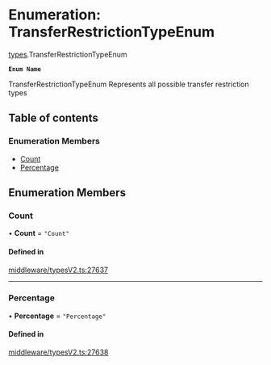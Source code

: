 # Enumeration: TransferRestrictionTypeEnum

[types](../wiki/types).TransferRestrictionTypeEnum

**`Enum Name`**

 TransferRestrictionTypeEnum
 Represents all possible transfer restriction types

## Table of contents

### Enumeration Members

- [Count](../wiki/types.TransferRestrictionTypeEnum#count)
- [Percentage](../wiki/types.TransferRestrictionTypeEnum#percentage)

## Enumeration Members

### Count

• **Count** = ``"Count"``

#### Defined in

[middleware/typesV2.ts:27637](https://github.com/PolymeshAssociation/polymesh-sdk/blob/07a4c5b0/src/middleware/typesV2.ts#L27637)

___

### Percentage

• **Percentage** = ``"Percentage"``

#### Defined in

[middleware/typesV2.ts:27638](https://github.com/PolymeshAssociation/polymesh-sdk/blob/07a4c5b0/src/middleware/typesV2.ts#L27638)
